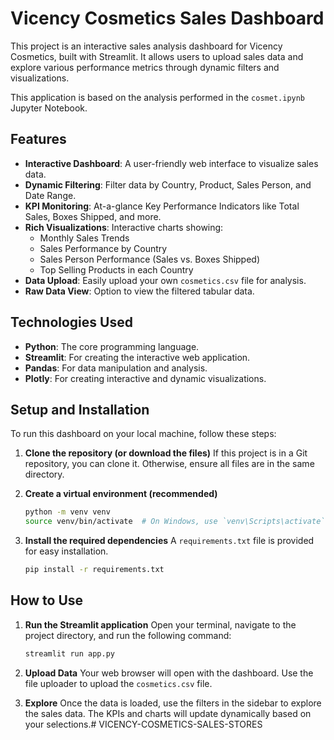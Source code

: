 # Vicency Cosmetics Sales Dashboard

This project is an interactive sales analysis dashboard for Vicency Cosmetics, built with Streamlit. It allows users to upload sales data and explore various performance metrics through dynamic filters and visualizations.

This application is based on the analysis performed in the `cosmet.ipynb` Jupyter Notebook.

## Features

-   **Interactive Dashboard**: A user-friendly web interface to visualize sales data.
-   **Dynamic Filtering**: Filter data by Country, Product, Sales Person, and Date Range.
-   **KPI Monitoring**: At-a-glance Key Performance Indicators like Total Sales, Boxes Shipped, and more.
-   **Rich Visualizations**: Interactive charts showing:
    -   Monthly Sales Trends
    -   Sales Performance by Country
    -   Sales Person Performance (Sales vs. Boxes Shipped)
    -   Top Selling Products in each Country
-   **Data Upload**: Easily upload your own `cosmetics.csv` file for analysis.
-   **Raw Data View**: Option to view the filtered tabular data.

## Technologies Used

-   **Python**: The core programming language.
-   **Streamlit**: For creating the interactive web application.
-   **Pandas**: For data manipulation and analysis.
-   **Plotly**: For creating interactive and dynamic visualizations.

## Setup and Installation

To run this dashboard on your local machine, follow these steps:

1.  **Clone the repository (or download the files)**
    If this project is in a Git repository, you can clone it. Otherwise, ensure all files are in the same directory.

2.  **Create a virtual environment (recommended)**
    ```bash
    python -m venv venv
    source venv/bin/activate  # On Windows, use `venv\Scripts\activate`
    ```

3.  **Install the required dependencies**
    A `requirements.txt` file is provided for easy installation.
    ```bash
    pip install -r requirements.txt
    ```

## How to Use

1.  **Run the Streamlit application**
    Open your terminal, navigate to the project directory, and run the following command:
    ```bash
    streamlit run app.py
    ```

2.  **Upload Data**
    Your web browser will open with the dashboard. Use the file uploader to upload the `cosmetics.csv` file.

3.  **Explore**
    Once the data is loaded, use the filters in the sidebar to explore the sales data. The KPIs and charts will update dynamically based on your selections.# VICENCY-COSMETICS-SALES-STORES
